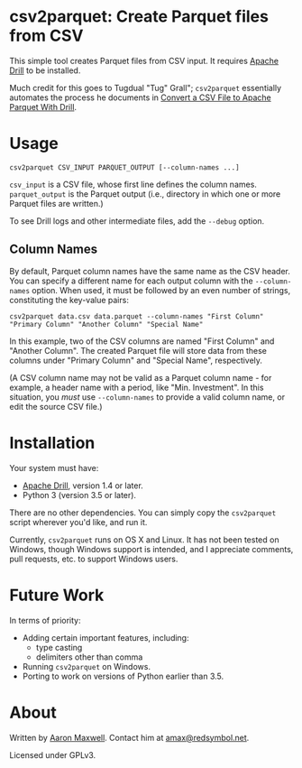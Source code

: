 # csv2parquet: Create Parquet files from CSV

This simple tool creates Parquet files from CSV input. It requires [Apache Drill](https://drill.apache.org) to be installed.

Much credit for this goes to Tugdual "Tug" Grall"; `csv2parquet`
essentially automates the process he documents in [Convert a CSV File
to Apache Parquet With
Drill](http://tgrall.github.io/blog/2015/08/17/convert-csv-file-to-apache-parquet-dot-dot-dot-with-drill/).

# Usage

```csv2parquet CSV_INPUT PARQUET_OUTPUT [--column-names ...]```

`csv_input` is a CSV file, whose first line defines the column names.
`parquet_output` is the Parquet output (i.e., directory in which one or
more Parquet files are written.)

To see Drill logs and other intermediate files, add the `--debug` option.

## Column Names

By default, Parquet column names have the same name as the CSV header.
You can specify a different name for each output column with the
`--column-names` option.  When used, it must be followed by an even
number of strings, constituting the key-value pairs:

```
csv2parquet data.csv data.parquet --column-names "First Column" "Primary Column" "Another Column" "Special Name"
```

In this example, two of the CSV columns are named "First Column" and
"Another Column". The created Parquet file will store data from these
columns under "Primary Column" and "Special Name", respectively.

(A CSV column name may not be valid as a Parquet column name - for
example, a header name with a period, like "Min. Investment". In this
situation, you *must* use `--column-names` to provide a valid column
name, or edit the source CSV file.)

# Installation

Your system must have:

 * [Apache Drill](https://drill.apache.org), version 1.4 or later.
 * Python 3 (version 3.5 or later).

There are no other dependencies. You can simply copy the `csv2parquet` script wherever you'd like, and run it.

Currently, `csv2parquet` runs on OS X and Linux. It has not been tested
on Windows, though Windows support is intended, and I appreciate
comments, pull requests, etc. to support Windows users.

# Future Work

In terms of priority:

 * Adding certain important features, including:
   - type casting
   - delimiters other than comma
 * Running `csv2parquet` on Windows.
 * Porting to work on versions of Python earlier than 3.5.

# About

Written by [Aaron Maxwell](http://redsymbol.net). Contact him at amax@redsymbol.net.

Licensed under GPLv3.

